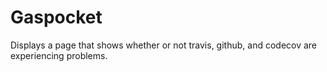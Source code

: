 # Gaspocket

Displays a page that shows whether or not travis, github, and codecov are experiencing problems.
